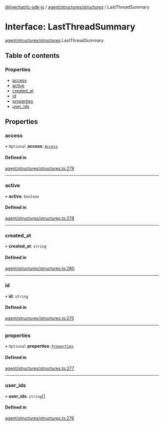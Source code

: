 [@livechat/lc-sdk-js](../README.md) / [agent/structures/structures](../modules/agent_structures_structures.md) / LastThreadSummary

# Interface: LastThreadSummary

[agent/structures/structures](../modules/agent_structures_structures.md).LastThreadSummary

## Table of contents

### Properties

- [access](agent_structures_structures.LastThreadSummary.md#access)
- [active](agent_structures_structures.LastThreadSummary.md#active)
- [created\_at](agent_structures_structures.LastThreadSummary.md#created_at)
- [id](agent_structures_structures.LastThreadSummary.md#id)
- [properties](agent_structures_structures.LastThreadSummary.md#properties)
- [user\_ids](agent_structures_structures.LastThreadSummary.md#user_ids)

## Properties

### access

• `Optional` **access**: [`Access`](agent_structures_structures.Access.md)

#### Defined in

[agent/structures/structures.ts:279](https://github.com/livechat/lc-sdk-js/blob/d267eeb/src/agent/structures/structures.ts#L279)

___

### active

• **active**: `boolean`

#### Defined in

[agent/structures/structures.ts:278](https://github.com/livechat/lc-sdk-js/blob/d267eeb/src/agent/structures/structures.ts#L278)

___

### created\_at

• **created\_at**: `string`

#### Defined in

[agent/structures/structures.ts:280](https://github.com/livechat/lc-sdk-js/blob/d267eeb/src/agent/structures/structures.ts#L280)

___

### id

• **id**: `string`

#### Defined in

[agent/structures/structures.ts:275](https://github.com/livechat/lc-sdk-js/blob/d267eeb/src/agent/structures/structures.ts#L275)

___

### properties

• `Optional` **properties**: [`Properties`](agent_structures_structures.Properties.md)

#### Defined in

[agent/structures/structures.ts:277](https://github.com/livechat/lc-sdk-js/blob/d267eeb/src/agent/structures/structures.ts#L277)

___

### user\_ids

• **user\_ids**: `string`[]

#### Defined in

[agent/structures/structures.ts:276](https://github.com/livechat/lc-sdk-js/blob/d267eeb/src/agent/structures/structures.ts#L276)

